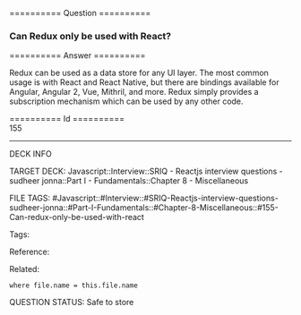========== Question ==========  

### Can Redux only be used with React?  

========== Answer ==========  

Redux can be used as a data store for any UI layer. The most common usage is with React and React Native, but there are bindings available for Angular, Angular 2, Vue, Mithril, and more. Redux simply provides a subscription mechanism which can be used by any other code.

========== Id ==========  
155

---

DECK INFO

TARGET DECK: Javascript::Interview::SRIQ - Reactjs interview questions - sudheer jonna::Part I - Fundamentals::Chapter 8 - Miscellaneous

FILE TAGS: #Javascript::#Interview::#SRIQ-Reactjs-interview-questions-sudheer-jonna::#Part-I-Fundamentals::#Chapter-8-Miscellaneous::#155-Can-redux-only-be-used-with-react

Tags:

Reference:

Related:

```dataview
where file.name = this.file.name
```

QUESTION STATUS: Safe to store
